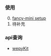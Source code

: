 ### 使用
0. [fancy-mini setup](./tutorial-0-getStarted.html)
1. 待补充

### api查询
- [wepyKit](./module-wepyKit.html)